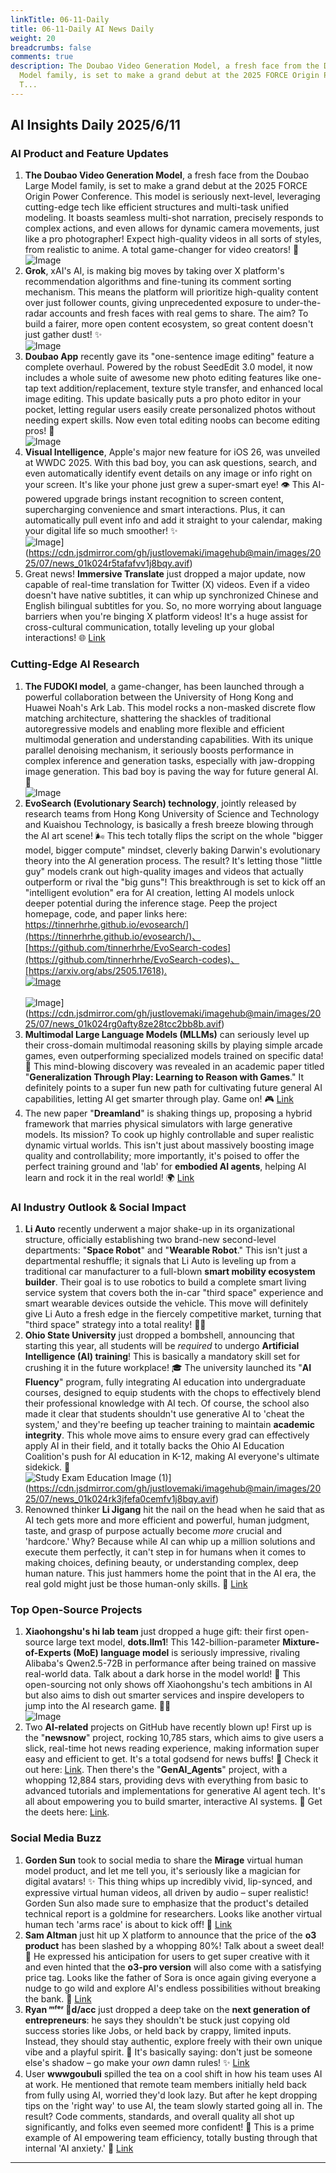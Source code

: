 ```yaml
---
linkTitle: 06-11-Daily
title: 06-11-Daily AI News Daily
weight: 20
breadcrumbs: false
comments: true
description: The Doubao Video Generation Model, a fresh face from the Doubao Large
  Model family, is set to make a grand debut at the 2025 FORCE Origin Power Conference.
  T...
---
```

## AI Insights Daily 2025/6/11

### **AI Product and Feature Updates**
1.  **The Doubao Video Generation Model**, a fresh face from the Doubao Large Model family, is set to make a grand debut at the 2025 FORCE Origin Power Conference. This model is seriously next-level, leveraging cutting-edge tech like efficient structures and multi-task unified modeling. It boasts seamless multi-shot narration, precisely responds to complex actions, and even allows for dynamic camera movements, just like a pro photographer! Expect high-quality videos in all sorts of styles, from realistic to anime. A total game-changer for video creators! 🎉
    <br/> ![Image](https://cdn.jsdmirror.com/gh/justlovemaki/imagehub@main/images/2025/07/news_01k024qr5ke7ss34w7s8jnyj5r.avif) <br/>
2.  **Grok**, xAI's AI, is making big moves by taking over X platform's recommendation algorithms and fine-tuning its comment sorting mechanism. This means the platform will prioritize high-quality content over just follower counts, giving unprecedented exposure to under-the-radar accounts and fresh faces with real gems to share. The aim? To build a fairer, more open content ecosystem, so great content doesn't just gather dust! ✨
    <br/> ![Image](https://cdn.jsdmirror.com/gh/justlovemaki/imagehub@main/images/2025/07/news_01k024qv2xfqz81cy7m9h1gy3v.avif) <br/>
3.  **Doubao App** recently gave its "one-sentence image editing" feature a complete overhaul. Powered by the robust SeedEdit 3.0 model, it now includes a whole suite of awesome new photo editing features like one-tap text addition/replacement, texture style transfer, and enhanced local image editing. This update basically puts a pro photo editor in your pocket, letting regular users easily create personalized photos without needing expert skills. Now even total editing noobs can become editing pros! 📸
    <br/> ![Image](https://cdn.jsdmirror.com/gh/justlovemaki/imagehub@main/images/2025/07/news_01k024qzb4etystqbf7ds1tt06.avif) <br/>
4.  **Visual Intelligence**, Apple's major new feature for iOS 26, was unveiled at WWDC 2025. With this bad boy, you can ask questions, search, and even automatically identify event details on any image or info right on your screen. It's like your phone just grew a super-smart eye! 👁️ This AI-powered upgrade brings instant recognition to screen content, supercharging convenience and smart interactions. Plus, it can automatically pull event info and add it straight to your calendar, making your digital life so much smoother! ✨
    <br/> ![Image](https://cdn.jsdmirror.com/gh/justlovemaki/imagehub@main/images/2025/07/news_01k024r5tafafvv931x07y4z0b.avif)](https://cdn.jsdmirror.com/gh/justlovemaki/imagehub@main/images/2025/07/news_01k024r5tafafvv1j8bqy.avif) <br/>
5.  Great news! **Immersive Translate** just dropped a major update, now capable of real-time translation for Twitter (X) videos. Even if a video doesn't have native subtitles, it can whip up synchronized Chinese and English bilingual subtitles for you. So, no more worrying about language barriers when you're binging X platform videos! It's a huge assist for cross-cultural communication, totally leveling up your global interactions! 🌐
    [Link](https://x.com/imxiaohu/status/1932299897388277804)

### **Cutting-Edge AI Research**
1.  **The FUDOKI model**, a game-changer, has been launched through a powerful collaboration between the University of Hong Kong and Huawei Noah's Ark Lab. This model rocks a non-masked discrete flow matching architecture, shattering the shackles of traditional autoregressive models and enabling more flexible and efficient multimodal generation and understanding capabilities. With its unique parallel denoising mechanism, it seriously boosts performance in complex inference and generation tasks, especially with jaw-dropping image generation. This bad boy is paving the way for future general AI. 🚀
    <br/> ![Image](https://cdn.jsdmirror.com/gh/justlovemaki/imagehub@main/images/2025/07/news_01k024ra18efmvs8s0dw85qhp7.avif) <br/>
2.  **EvoSearch (Evolutionary Search) technology**, jointly released by research teams from Hong Kong University of Science and Technology and Kuaishou Technology, is basically a fresh breeze blowing through the AI art scene! 🌬️ This tech totally flips the script on the whole "bigger model, bigger compute" mindset, cleverly baking Darwin's evolutionary theory into the AI generation process. The result? It's letting those "little guy" models crank out high-quality images and videos that actually outperform or rival the "big guns"! This breakthrough is set to kick off an "intelligent evolution" era for AI creation, letting AI models unlock deeper potential during the inference stage. Peep the project homepage, code, and paper links here: [https://tinnerhrhe.github.io/evosearch/](https://tinnerhrhe.github.io/evosearch/)、[https://github.com/tinnerhrhe/EvoSearch-codes](https://github.com/tinnerhrhe/EvoSearch-codes)、[https://arxiv.org/abs/2505.17618).
    <br/> ![Image](https://cdn.jsdmirror.com/gh/justlovemaki/imagehub@main/images/2025/07/news_01k024rdb0eb4r4q7hynefy3h5.avif)](https://cdn.jsdmirror.com/gh/justlovemaki/imagehub@main/images/2025/07/news_01k024rdb0eb4r4q7hynefy3h5.avif) <br/>
    <br/> ![Image](https://cdn.jsdmirror.com/gh/justlovemaki/imagehub@main/images/2025/07/news_01k024rg0afty8ze28tcc2bb8b.avif)](https://cdn.jsdmirror.com/gh/justlovemaki/imagehub@main/images/2025/07/news_01k024rg0afty8ze28tcc2bb8b.avif) <br/>
3.  **Multimodal Large Language Models (MLLMs)** can seriously level up their cross-domain multimodal reasoning skills by playing simple arcade games, even outperforming specialized models trained on specific data! 🤯 This mind-blowing discovery was revealed in an academic paper titled "**Generalization Through Play: Learning to Reason with Games**." It definitely points to a super fun new path for cultivating future general AI capabilities, letting AI get smarter through play. Game on! 🎮
    [Link](https://arxiv.org/abs/2506.08011)
4.  The new paper "**Dreamland**" is shaking things up, proposing a hybrid framework that marries physical simulators with large generative models. Its mission? To cook up highly controllable and super realistic dynamic virtual worlds. This isn't just about massively boosting image quality and controllability; more importantly, it's poised to offer the perfect training ground and 'lab' for **embodied AI agents**, helping AI learn and rock it in the real world! 🌍
    [Link](https://arxiv.org/abs/2506.08006)

### **AI Industry Outlook & Social Impact**
1.  **Li Auto** recently underwent a major shake-up in its organizational structure, officially establishing two brand-new second-level departments: "**Space Robot**" and "**Wearable Robot**." This isn't just a departmental reshuffle; it signals that Li Auto is leveling up from a traditional car manufacturer to a full-blown **smart mobility ecosystem builder**. Their goal is to use robotics to build a complete smart living service system that covers both the in-car "third space" experience and smart wearable devices outside the vehicle. This move will definitely give Li Auto a fresh edge in the fiercely competitive market, turning that "third space" strategy into a total reality! 🚗🤖
2.  **Ohio State University** just dropped a bombshell, announcing that starting this year, all students will be *required* to undergo **Artificial Intelligence (AI) training**! This is basically a mandatory skill set for crushing it in the future workplace! 🎓 The university launched its "**AI Fluency**" program, fully integrating AI education into undergraduate courses, designed to equip students with the chops to effectively blend their professional knowledge with AI tech. Of course, the school also made it clear that students shouldn't use generative AI to 'cheat the system,' and they're beefing up teacher training to maintain **academic integrity**. This whole move aims to ensure every grad can effectively apply AI in their field, and it totally backs the Ohio AI Education Coalition's push for AI education in K-12, making AI everyone's ultimate sidekick. 🤖
    <br/> ![Study Exam Education Image (1)](https://cdn.jsdmirror.com/gh/justlovemaki/imagehub@main/images/2025/07/news_01k024rk3jfefa0cemfv1j8bqy.avif)](https://cdn.jsdmirror.com/gh/justlovemaki/imagehub@main/images/2025/07/news_01k024rk3jfefa0cemfv1j8bqy.avif) <br/>
3.  Renowned thinker **Li Jigang** hit the nail on the head when he said that as AI tech gets more and more efficient and powerful, human judgment, taste, and grasp of purpose actually become *more* crucial and 'hardcore.' Why? Because while AI can whip up a million solutions and execute them perfectly, it can't step in for humans when it comes to making choices, defining beauty, or understanding complex, deep human nature. This just hammers home the point that in the AI era, the real gold might just be those human-only skills. 🤔
    [Link](https://m.okjike.com/originalPosts/68480c352b31fa0880f554c5)

### **Top Open-Source Projects**
1.  **Xiaohongshu's hi lab team** just dropped a huge gift: their first open-source large text model, **dots.llm1**! This 142-billion-parameter **Mixture-of-Experts (MoE) language model** is seriously impressive, rivaling Alibaba's Qwen2.5-72B in performance after being trained on massive real-world data. Talk about a dark horse in the model world! 🐎 This open-sourcing not only shows off Xiaohongshu's tech ambitions in AI but also aims to dish out smarter services and inspire developers to jump into the AI research game. 🧑‍💻
    <br/> ![Image](https://cdn.jsdmirror.com/gh/justlovemaki/imagehub@main/images/2025/07/news_01k024rp1aem894qh3796d6her.avif) <br/>
2.  Two **AI-related** projects on GitHub have recently blown up! First up is the "**newsnow**" project, rocking 10,785 stars, which aims to give users a slick, real-time hot news reading experience, making information super easy and efficient to get. It's a total godsend for news buffs! 📰 Check it out here: [Link](https://github.com/ourongxing/newsnow). Then there's the "**GenAI_Agents**" project, with a whopping 12,884 stars, providing devs with everything from basic to advanced tutorials and implementations for generative AI agent tech. It's all about empowering you to build smarter, interactive AI systems. 🚀 Get the deets here: [Link](https://github.com/NirDiamant/GenAI_Agents).

### **Social Media Buzz**
1.  **Gorden Sun** took to social media to share the **Mirage** virtual human model product, and let me tell you, it's seriously like a magician for digital avatars! ✨ This thing whips up incredibly vivid, lip-synced, and expressive virtual human videos, all driven by audio – super realistic! Gorden Sun also made sure to emphasize that the product's detailed technical report is a goldmine for researchers. Looks like another virtual human tech 'arms race' is about to kick off! 🤯
    [Link](https://x.com/Gorden_Sun/status/1932446920884334635)
2.  **Sam Altman** just hit up X platform to announce that the price of the **o3 product** has been slashed by a whopping 80%! Talk about a sweet deal! 🎉 He expressed his anticipation for users to get super creative with it and even hinted that the **o3-pro version** will also come with a satisfying price tag. Looks like the father of Sora is once again giving everyone a nudge to go wild and explore AI's endless possibilities without breaking the bank. 💸
    [Link](https://x.com/sama/status/1932434606558462459)
3.  **Ryan ᵐᶠᵉʳ 🦄d/acc** just dropped a deep take on the **next generation of entrepreneurs**: he says they shouldn't be stuck just copying old success stories like Jobs, or held back by crappy, limited inputs. Instead, they should stay authentic, explore freely with their own unique vibe and a playful spirit. 🚀 It's basically saying: don't just be someone else's shadow – go make your *own* damn rules! ✨
    [Link](https://x.com/RyanMfer/status/1932387601341984815)
4.  User **wwwgoubuli** spilled the tea on a cool shift in how his team uses AI at work. He mentioned that remote team members initially held back from fully using AI, worried they'd look lazy. But after he kept dropping tips on the 'right way' to use AI, the team slowly started going all in. The result? Code comments, standards, and overall quality all shot up significantly, and folks even seemed more confident! 💪 This is a prime example of AI empowering team efficiency, totally busting through that internal 'AI anxiety.' 🥳
    [Link](https://x.com/wwwgoubuli/status/1932358909865480333)

---